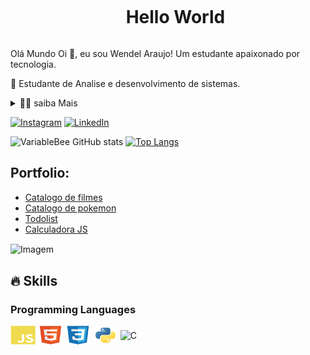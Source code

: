 <!--título-->
<div id="user-content-toc">
  <ul align="center">
    <summary><h1 style="display: inline-block">Hello World</h1></summary>
</div>

<!-- Presentation -->
<p>
  Olá Mundo
Oi 👋, eu sou Wendel Araujo! Um estudante apaixonado por tecnologia.

🌱 Estudante de Analise e desenvolvimento de sistemas.

</p>

<!-- Dropdown -->
<details>
  <summary>👨‍💻 saiba Mais</summary>
Olá, meu nome é Wendel Araújo. Atualmente Estudante de Analise e desenvolvimento de sistemas. Um Apaixonado por Tecnologias.

Sou dedicado, motivado e estou sempre buscando aprender mais para me aprimorar como desenvolvedor. Estou aberto a novas oportunidades e pronto para enfrentar desafios que me permitam crescer e contribuir de forma significativa para as equipes de desenvolvimento.
  
</details>

<!-- Links -->
[![Instagram](https://img.shields.io/badge/Instagram-E4405F?style=for-the-badge&logo=instagram&logoColor=white)](https://www.instagram.com/wendelaraujo12/)
[![LinkedIn](https://img.shields.io/badge/LinkedIn-0077B5?style=for-the-badge&logo=linkedin&logoColor=white)](https://www.linkedin.com/in/wendel-araujo-0575a930a/)

<!-- GithubStats -->
![VariableBee GitHub stats](https://github-readme-stats.vercel.app/api?username=wendelaraujo&show_icons=true&theme=gotham)
[![Top Langs](https://github-readme-stats.vercel.app/api/top-langs/?username=wendelaraujo&layout=pie)](https://github.com/anuraghazra/github-readme-stats)

<!-- Portfolio -->
## Portfolio:
- [Catalogo de filmes](https://github.com/wendelaraujo/infinityflix)
- [Catalogo de pokemon](https://github.com/wendelaraujo/pokedex)
- [Todolist](https://github.com/wendelaraujo/todolist.js)
- [Calculadora JS](https://github.com/wendelaraujo/calculadora-javascript)

<!-- GIF -->
<p align="left">
  <img align="center" src="https://github.com/wendelaraujo/wendelaraujo/assets/141687961/2ca59b7d-0bc9-4e2e-9395-c41fb61b0508" alt="Imagem">
</p>

## 🔥 Skills
<!-- Skills: Programming Languages -->
  <div style="flex-basis: 48%;">
    <h3>Programming Languages</h3>
    <img align="center" alt="Js" height="30" width="40" src="https://raw.githubusercontent.com/devicons/devicon/master/icons/javascript/javascript-plain.svg">
    <img align="center" alt="HTML" height="30" width="40" src="https://raw.githubusercontent.com/devicons/devicon/master/icons/html5/html5-original.svg">
    <img align="center" alt="CSS" height="30" width="40" src="https://raw.githubusercontent.com/devicons/devicon/master/icons/css3/css3-original.svg">
    <img align="center" alt="Python" height="30" width="40" src="https://raw.githubusercontent.com/devicons/devicon/master/icons/python/python-original.svg">
    <img align="center" alt="C" height="30" width="40" src="https://cdn.jsdelivr.net/gh/devicons/devicon/icons/c/c-original.svg">
  </div>
  
